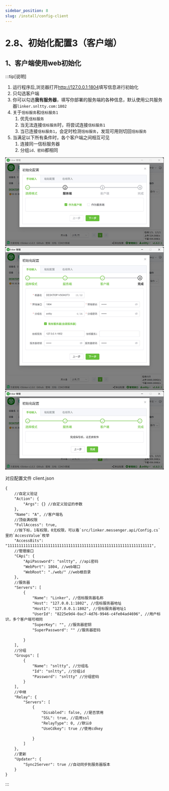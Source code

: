 ```yaml
---
sidebar_position: 8
slug: /install/config-client
---
```


# 2.8、初始化配置3（客户端）


## 1、客户端使用web初始化

:::tip[说明]
1. 运行程序后,浏览器打开<a href="http://127.0.0.1:1804" target="_blank">http://127.0.0.1:1804</a>填写信息进行初始化
2. 只勾选客户端
3. 你可以勾选**我有服务器**，填写你部署的服务端的各种信息，默认使用公共服务器`linker.snltty.com:1802`
4. 关于`信标服务`和`信标服务1`
    1. 优先`信标服务`
    2. 当无法连接`信标服务`时，将尝试连接`信标服务1`
    3. 当已连接`信标服务1`，会定时检测`信标服务`，发现可用则切回`信标服务`
5. 当满足以下所有条件时，各个客户端之间相互可见
    1. 连接同一信标服务器
    2. 分组`id、密码`都相同

![](./img/client1.jpg)
![](./img/client2.jpg)
![](./img/client3.jpg)

对应配置文件 client.json
```
{
    //自定义验证
    "Action": {
        "Args": {} //自定义验证的参数
    },
    "Name": "A", //客户端名
    //顶级满权限
    "FullAccess": true,
    //按下标，1有权限，0无权限，可以看`src/linker.messenger.api/Config.cs`里的`AccessValue`枚举
    "AccessBits": "1111111111111111111111111111111111111111111111111111111111111111",
    //管理接口
    "CApi": {
        "ApiPassword": "snltty", //api密码
        "WebPort": 1804, //web端口
        "WebRoot": "./web/" //web根目录
    },
    //服务器
    "Servers": [
        {
            "Name": "Linker", //信标服务器名称
            "Host": "127.0.0.1:1802", //信标服务器地址
            "Host1": "127.0.0.1:1802", //信标服务器地址1
            "UserId": "8225e9d4-0ac7-4d76-9946-c4fe04ad4696", //用户标识，多个客户端可相同
            "SuperKey": "", //服务器密钥
            "SuperPassword": "" //服务器密码

        }
    ],
    //分组
    "Groups": [
        {
            "Name": "snltty", //分组名
            "Id": "snltty", //分组id
            "Password": "snltty" //分组密码
        }
    ],
    //中继
    "Relay": {
        "Servers": [
            {
                "Disabled": false, //是否禁用
                "SSL": true, //启用ssl
                "RelayType": 0, //默认0
                "UseCdkey": true //使用cdkey

            }
        ]
    },
    //更新
    "Updater": {
        "Sync2Server": true //自动同步到服务器版本
    }
}
```
:::



